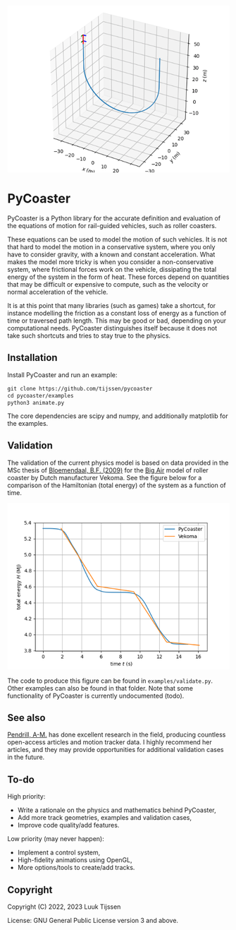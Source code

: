 
<p align="center">
<img src="https://raw.githubusercontent.com/tijssen/pycoaster/main/docs/animation.gif">
</p>

PyCoaster
=========
PyCoaster is a Python library for the accurate definition and evaluation
of the equations of motion for rail-guided vehicles, such as roller coasters.

These equations can be used to model the motion of such vehicles.
It is not that hard to model the motion in a conservative system,
where you only have to consider gravity, with a known and constant acceleration.
What makes the model more tricky is when you consider a non-conservative system,
where frictional forces work on the vehicle,
dissipating the total energy of the system in the form of heat.
These forces depend on quantities that may be difficult or expensive to compute,
such as the velocity or normal acceleration of the vehicle.

It is at this point that many libraries (such as games) take a shortcut,
for instance modelling the friction as a constant loss of energy
as a function of time or traversed path length.
This may be good or bad, depending on your computational needs.
PyCoaster distinguishes itself because it does not take such shortcuts
and tries to stay true to the physics.

Installation
------------
Install PyCoaster and run an example:

	git clone https://github.com/tijssen/pycoaster
	cd pycoaster/examples
	python3 animate.py

The core dependencies are scipy and numpy,
and additionally matplotlib for the examples.

Validation
----------
The validation of the current physics model is based on data provided
in the MSc thesis of 
[Bloemendaal, B.F. (2009)](http://resolver.tudelft.nl/uuid:701f9c34-fc6b-46d2-8beb-c966041bc410)
for the [Big Air](https://rcdb.com/8656.htm)
model of roller coaster by Dutch manufacturer Vekoma.
See the figure below for a comparison of the Hamiltonian (total energy)
of the system as a function of time.

<p align="center">
<img src="https://raw.githubusercontent.com/tijssen/pycoaster/main/docs/validation.png">
</p>

The code to produce this figure can be found in `examples/validate.py`.
Other examples can also be found in that folder.
Note that some functionality of PyCoaster is currently undocumented (todo).

See also
--------
[Pendrill, A-M.](https://tivoli.fysik.org/) has done excellent research
in the field, producing countless open-access articles and motion tracker data.
I highly recommend her articles, and they may provide opportunities for
additional validation cases in the future.

To-do
-----
High priority:
- Write a rationale on the physics and mathematics behind PyCoaster,
- Add more track geometries, examples and validation cases,
- Improve code quality/add features.

Low priority (may never happen):
- Implement a control system,
- High-fidelity animations using OpenGL,
- More options/tools to create/add tracks.

Copyright
---------
Copyright (C) 2022, 2023 Luuk Tijssen

License: GNU General Public License version 3 and above.


